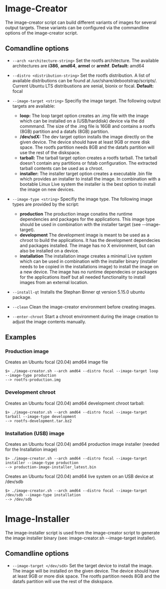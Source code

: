 # Image-Creator

The image-creator script can build different variants of images for several output targets. These variants can be configured via the commandline options of the image-creator script.

## Comandline options

- `--arch <architecture-string>`
Set the rootfs architecture. The available architectures are **i386**, **amd64**, **armel** or **armhf**.
**Default:** amd64

- `--distro <distribution-string>`
Set the rootfs distribution. A list of available distributions can be found at /usr/share/debootstrap/scripts/. Current Ubuntu LTS distribustions are xenial, bionix or focal.
**Default:** focal

- `--image-target <string>`
  Specifiy the image target. The following output targets are available:
  - **loop:**
  The loop target option creates an .img file with the image which can be installed on a (USB/harddisk) device via the dd commmand. The size of the .img file is 16GB and contains a rootfs (8GB) partition and a datafs (8GB) partition.
  - **/dev/sdX:**
  The dev target option installs the image directly on the given device. The device should have at least 9GB or more disk space. The rootfs partition needs 8GB and the datafs partition will use the rest of the diskspace.
  - **tarball:**
  The tarball target option creates a rootfs tarball. The tarball doesn't contain any partitions or fstab configuration. The extracted tarball contents can be used as a chroot.
  - **installer:**
  The installer target option creates a executable .bin file which provides an installer to install the image. In combination with a bootable Linux Live system the installer is the best option to install the image on new devices.
  
- `--image-type <string>`
  Specifiy the image type. The following image types are provided by the script:
  - **production**
    The production image conatins the runtime dependencies and packages for the applications. This image type should be used in combination with the installer target (see --image-target).
  - **development**
    The development image is meant to be used as a chroot to build the applications. It has the development dependecies and packages installed. The image has no X environment, but can also be installed on a device.
  - **installation**
    The installation image creates a minimal Live system which can be used in combination with the installer binary (installer needs to be copied in the installations image) to install the image on a new device. The image has no runtime dependecies or packages for the applications itself but all needed functionality to install images from an external location.

- `--install-qt`
Installs the Stephan Binner qt version 5.15.0 ubuntu package.

- `--clean`
Clean the image-creator environment before creating images.

- `--enter-chroot`
Start a chroot environment during the image creation to adjust the image contents manually.

## Examples

### Production image
Creates an Ubuntu focal (20.04) amd64 image file
```
$> ./image-creator.sh --arch amd64 --distro focal --image-target loop --image-type production
--> rootfs-production.img
```

### Development chroot
Creates an Ubuntu focal (20.04) amd64 development chroot tarball:
```
$> ./image-creator.sh --arch amd64 --distro focal --image-target tarball --image-type development
--> rootfs-development.tar.bz2
```

### Installation (USB) image
Creates an Ubuntu focal (20.04) amd64 production image installer (needed for the Installation image)
```
$> ./image-creator.sh --arch amd64 --distro focal --image-target installer --image-type production
--> production-image-installer_latest.bin
```

Creates an Ubuntu focal (20.04) amd64 live system on an USB device at /dev/sdb
```
$> ./image-creator.sh --arch amd64 --distro focal --image-target /dev/sdb --image-type installation
--> /dev/sdb
```

# Image-Installer
The image-installer script is used from the image-creator script to generate the image installer binary (see: image-creator.sh --image-target installer). 

## Comandline options

- `--image-target </dev/sdX>`
Set the target device to install the image. The image will be installed on the given device. The device should have at least 9GB or more disk space. The rootfs partition needs 8GB and the datafs partition will use the rest of the diskspace.